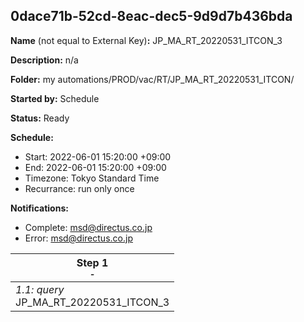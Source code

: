 ## 0dace71b-52cd-8eac-dec5-9d9d7b436bda

**Name** (not equal to External Key)**:** JP_MA_RT_20220531_ITCON_3

**Description:** n/a

**Folder:** my automations/PROD/vac/RT/JP_MA_RT_20220531_ITCON/

**Started by:** Schedule

**Status:** Ready

**Schedule:**

* Start: 2022-06-01 15:20:00 +09:00
* End: 2022-06-01 15:20:00 +09:00
* Timezone: Tokyo Standard Time
* Recurrance: run only once

**Notifications:**

* Complete: msd@directus.co.jp
* Error: msd@directus.co.jp

| Step 1<br>_<small>-</small>_ |
| --- |
| _1.1: query_<br>JP_MA_RT_20220531_ITCON_3 |
